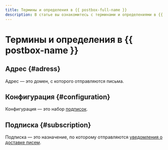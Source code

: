 ```yaml
---
title: Термины и определения в {{ postbox-full-name }}
description: В статье вы ознакомитесь с терминами и определениями в {{ postbox-name }}.
---
```


# Термины и определения в {{ postbox-name }}

## Адрес {#adress}

Адрес — это домен, с которого отправляются письма.

## Конфигурация {#configuration}

Конфигурация — это набор [подписок](#subscription).

## Подписка {#subscription}

Подписка — это назначение, по которому отправляются [уведомления о доставке писем](notification.md).
